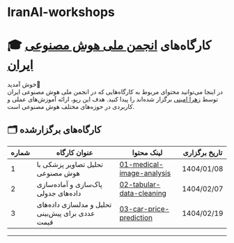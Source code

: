 # IranAI-workshops

# 🎓 کارگاه‌های [انجمن ملی هوش مصنوعی ایران](https://iranaiai.ir/)

خوش آمدید🎉
<br>
در اینجا می‌توانید محتوای مربوط به کارگاه‌هایی که در انجمن ملی هوش مصنوعی ایران توسط [زهرا امینی](https://www.linkedin.com/in/zahraamini-ai/) برگزار شده‌اند را پیدا کنید. هدف این رپو، ارائه آموزش‌های عملی و کاربردی در حوزه‌های مختلف هوش مصنوعی است.

## 🗂 کارگاه‌های برگزارشده
| شماره | عنوان کارگاه                             | لینک محتوا                                           | تاریخ برگزاری     |
|-------|------------------------------------------|------------------------------------------------------|--------------------|
| 1     | تحلیل تصاویر پزشکی با هوش مصنوعی         | [01-medical-image-analysis](01-medical-image-analysis) | 1404/01/08         |
| 2     | پاک‌سازی و آماده‌سازی داده‌های جدولی       | [02-tabular-data-cleaning](02-tabular-data-cleaning)   | 1404/02/07         |
| 3     | تحلیل و مدلسازی داده‌های عددی برای پیش‌بینی قیمت       | [03-car-price-prediction](03-car-price-prediction)   | 1404/02/19         |

---
